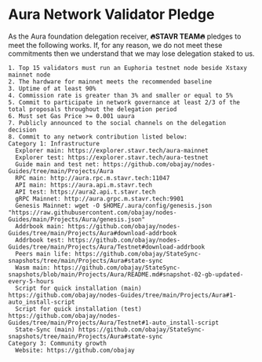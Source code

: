 # Aura Network Validator Pledge

As the Aura foundation delegation receiver, **🔥STAVR TEAM🔥** pledges to meet the following works. If, for any reason, we do not meet these commitments then we understand that we may lose delegation staked to us.

    1. Top 15 validators must run an Euphoria testnet node beside Xstaxy mainnet node
    2. The hardware for mainnet meets the recommended baseline    
    3. Uptime of at least 90%
    4. Commission rate is greater than 3% and smaller or equal to 5%
    5. Commit to participate in network governance at least 2/3 of the total proposals throughout the delegation period
    6. Must set Gas Price >= 0.001 uaura
    7. Publicly announced to the social channels on the delegation decision
    8. Commit to any network contribution listed below:
    Category 1: Infrastructure
      Explorer main: https://explorer.stavr.tech/aura-mainnet
      Explorer test: https://explorer.stavr.tech/aura-testnet
      Guide main and test net: https://github.com/obajay/nodes-Guides/tree/main/Projects/Aura
      RPC main: http://aura.rpc.m.stavr.tech:11047
      API main: https://aura.api.m.stavr.tech
      API test: https://aura2.api.t.stavr.tech
      gRPC Mainnet: http://aura.grpc.m.stavr.tech:9901
      Genesis Mainnet: wget -O $HOME/.aura/config/genesis.json "https://raw.githubusercontent.com/obajay/nodes-Guides/main/Projects/Aura/genesis.json"
      Addrbook main: https://github.com/obajay/nodes-Guides/tree/main/Projects/Aura#download-addrbook
      Addrbook test: https://github.com/obajay/nodes-Guides/tree/main/Projects/Aura/Testnet#download-addrbook
      Peers main life: https://github.com/obajay/StateSync-snapshots/tree/main/Projects/Aura#state-sync
      Wasm main: https://github.com/obajay/StateSync-snapshots/blob/main/Projects/Aura/README.md#snapshot-02-gb-updated-every-5-hours
      Script for quick installation (main) https://github.com/obajay/nodes-Guides/tree/main/Projects/Aura#1-auto_install-script
      Script for quick installation (test) https://github.com/obajay/nodes-Guides/tree/main/Projects/Aura/Testnet#1-auto_install-script
      State-Sync (main) https://github.com/obajay/StateSync-snapshots/tree/main/Projects/Aura#state-sync
    Category 3: Community growth
      Website: https://github.com/obajay
